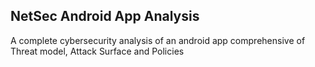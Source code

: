 ## NetSec Android App Analysis
A complete cybersecurity analysis of an android app comprehensive of Threat model, Attack Surface and Policies 
